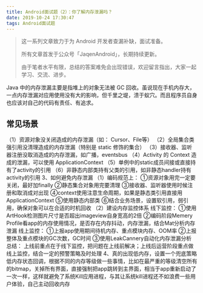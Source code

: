 ```yaml
---
title: Android面试题（2）：你了解内存泄漏吗？
date: 2019-10-24 17:30:47
tags: Android面试题
---
```


> 这一系列文章致力于为 Android 开发者查漏补缺，面试准备。
>
> 所有文章首发于公众号「JaqenAndroid」，长期持续更新。
>
> 由于笔者水平有限，总结的答案难免会出现错误，欢迎留言指出，大家一起学习、交流、进步。

Java 中的内存泄漏主要是指堆上的对象无法被 GC 回收。虽说现在手机内存大，一点内存泄漏对应用使用没有大的影响，但千里之堤，溃于蚁穴。而且程序员自身也应该对自己的代码有责任、有追求。

## 常见场景

（1）资源对象没关闭造成的内存泄漏（如： Cursor、File等）
（2）全局集合类强引用没清理造成的内存泄漏（特别是 static 修饰的集合）
（3）接收器、监听器注册没取消造成的内存泄漏，如广播，eventsbus
（4）Activity 的 Context 造成的泄漏，可以使用 ApplicationContext
（5）单例中的static成员间接或直接持有了activity的引用
（6）非静态内部类持有父类的引用，如非静态handler持有activity的引用
3、如何避免内存泄漏
（1）编码规范上：
①资源对象用完一定要关闭，最好加finally
②静态集合对象用完要清理
③接收器、监听器使用时候注册和取消成对出现
④context使用注意生命周期，如果是静态类引用直接用ApplicationContext
⑤使用静态内部类
⑥结合业务场景，设置软引用，弱引用，确保对象可以在合适的时机回收
（2）建设内存监控体系
线下监控：
①使用ArtHook检测图片尺寸是否超出imageview自身宽高的2倍
②编码阶段Memery Profile看app的内存使用情况，是否存在内存抖动，内存泄漏，结合Mat分析内存泄漏
线上监控：
①上报app使用期间待机内存、重点模块内存、OOM率
②上报整体及重点模块的GC次数，GC时间
③使用LeakCannery自动化内存泄漏分析
总结：
上线前重点在于线下监控，把问题在上线前解决；上线后运营阶段重点做线上监控，结合一定的预警策略及时处理
4、真的出现低内存，设置一个兜底策略
低内存状态回调，根据不同的内存等级做一些事情，比如在最严重的等级清空所有的bitmap，关掉所有界面，直接强制把app跳转到主界面，相当于app重新启动了一次一样，这样就避免了系统Kill应用进程，与其让系统kill进程还不如浪费一些用户体验，自己主动回收内存 